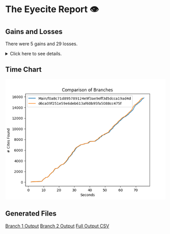 # The Eyecite Report :eye:



Gains and Losses
---------
There were 5 gains and 29 losses.

<details>
<summary>Click here to see details.</summary>

There were 53 changes so we are only displaying the first 50. You can review the 
entire list by downloading the output.csv file linked above.

|     id     |      Gain      |                   Loss                  |
| ---------- | -------------- | --------------------------------------- |
|  4746031   |                |              128 Wn.2d 262              |
|  4746031   | 605 Wn.2d 262  |                                         |
|  4759430   |                |             Mike M. Johnson             |
|  4759430   |                |             151 Wn. App. 818            |
|  5329531   |                |           German Savings Bank           |
|  5661007   |                |               248 P.2d 52               |
|  5681753   |                |                5 AD3d 883               |
|  5681753   |  828 AD3d 883  |                                         |
|  6040243   |                |             153 Misc 2d 600             |
|  6185261   |                |             140 F. Supp. 260            |
|  1917661   |                |                  Vanner                 |
|  1662392   |                |                  Belton                 |
|  1783747   |                |        Parish of East Baton Rouge       |
|  1537257   |                |                St. Cloud                |
|  1717506   |                |                Blue Bell                |
|  2357843   |                | State ex rel. Utility Consumers Council |
|  2414924   |                |              City of Boerne             |
|  2414924   |                |          City of Boerne at 2170         |
|  2414924   | Boerne at 2170 |                                         |
|  2410732   |                |                 Williams                |
|  1431414   |                |      Memphis Development Foundation     |
|  2925642   |                |                 Buckner                 |
|  2330285   |                |                  Terry                  |
|   203607   |                |         Fustaguio do Nascimento         |
|  7124861   |                |                  Hocker                 |
|  1433305   |                |                 Grayson                 |
|  2411681   |                |                 Sumner I                |
|   901384   |                |                Setliff I                |
|   901384   |                |                 Setliff I               |
|  1440932   |                |               San Giovanni              |
|  6596585   |    Beckwith    |                                         |
|  6776333   |                |                  Susser                 |
|  7493362   |                |              218 So.2d 580              |
|  7493362   | 161 So.2d 580  |                                         |


</details>



Time Chart
---------

![image](https://raw.githubusercontent.com/freelawproject/eyecite/artifacts/241/results/chart.png)


Generated Files
---------

[Branch 1 Output](https://raw.githubusercontent.com/freelawproject/eyecite/artifacts/241/results/f0a8c71d895789124e9f3ae9eff3d5dcca19ad4d.json)
[Branch 2 Output](https://raw.githubusercontent.com/freelawproject/eyecite/artifacts/241/results/d6ca09f251e59e6deb613af60b95fa5088cc475f.json)
[Full Output CSV ](https://raw.githubusercontent.com/freelawproject/eyecite/artifacts/241/results/output.csv)
